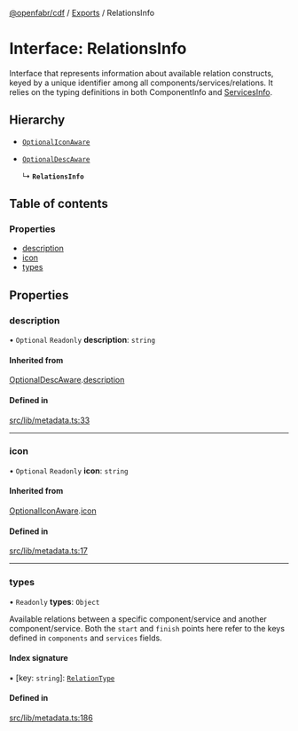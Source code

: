 [@openfabr/cdf](../README.md) / [Exports](../modules.md) / RelationsInfo

# Interface: RelationsInfo

Interface that represents information about available relation constructs, keyed by a unique identifier among all components/services/relations.
It relies on the typing definitions in both ComponentInfo and [ServicesInfo](ServicesInfo.md).

## Hierarchy

- [`OptionalIconAware`](OptionalIconAware.md)

- [`OptionalDescAware`](OptionalDescAware.md)

  ↳ **`RelationsInfo`**

## Table of contents

### Properties

- [description](RelationsInfo.md#description)
- [icon](RelationsInfo.md#icon)
- [types](RelationsInfo.md#types)

## Properties

### description

• `Optional` `Readonly` **description**: `string`

#### Inherited from

[OptionalDescAware](OptionalDescAware.md).[description](OptionalDescAware.md#description)

#### Defined in

[src/lib/metadata.ts:33](https://github.com/openfabr/cdf/blob/18ec52e/core/typescript/src/lib/metadata.ts#L33)

___

### icon

• `Optional` `Readonly` **icon**: `string`

#### Inherited from

[OptionalIconAware](OptionalIconAware.md).[icon](OptionalIconAware.md#icon)

#### Defined in

[src/lib/metadata.ts:17](https://github.com/openfabr/cdf/blob/18ec52e/core/typescript/src/lib/metadata.ts#L17)

___

### types

• `Readonly` **types**: `Object`

Available relations between a specific component/service and another component/service.
Both the `start` and `finish` points here refer to the keys defined in `components` and `services` fields.

#### Index signature

▪ [key: `string`]: [`RelationType`](RelationType.md)

#### Defined in

[src/lib/metadata.ts:186](https://github.com/openfabr/cdf/blob/18ec52e/core/typescript/src/lib/metadata.ts#L186)
